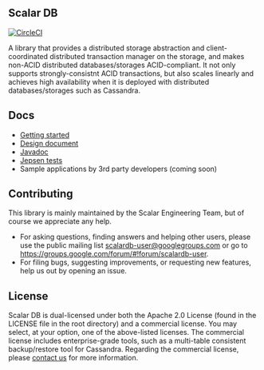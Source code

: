 ## Scalar DB

[![CircleCI](https://circleci.com/gh/scalar-labs/scalardb/tree/master.svg?style=svg&circle-token=672f70ce7f2c4f8d9e71f7c9db8ae824e2cfaeca)](https://circleci.com/gh/scalar-labs/scalardb/tree/master)

A library that provides a distributed storage abstraction and client-coordinated distributed transaction manager on the storage, and makes non-ACID distributed databases/storages ACID-compliant. It not only supports strongly-consistnt ACID transactions, but also scales linearly and achieves high availability when it is deployed with distributed databases/storages such as Cassandra.

## Docs
* [Getting started](docs/getting-started.md)
* [Design document](docs/design.md)
* [Javadoc](https://scalar-labs.github.io/scalardb/javadoc/)
* [Jepsen tests](jepsen/scalardb)
* Sample applications by 3rd party developers (coming soon)

## Contributing 
This library is mainly maintained by the Scalar Engineering Team, but of course we appreciate any help.

* For asking questions, finding answers and helping other users, please use the public mailing list scalardb-user@googlegroups.com or go to https://groups.google.com/forum/#!forum/scalardb-user.
* For filing bugs, suggesting improvements, or requesting new features, help us out by opening an issue.

## License
Scalar DB is dual-licensed under both the Apache 2.0 License (found in the LICENSE file in the root directory) and a commercial license. You may select, at your option, one of the above-listed licenses. The commercial license includes enterprise-grade tools, such as a multi-table consistent backup/restore tool for Cassandra. Regarding the commercial license, please [contact us](https://scalar-labs.com/contact_us/) for more information.

